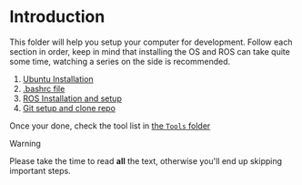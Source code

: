 # Introduction

This folder will help you setup your computer for development. Follow each section in order, keep in mind that installing the OS and ROS can take quite some time, watching a series on the side is recommended.

1. [Ubuntu Installation](ubuntu_setup.md)
2. [.bashrc file](bashrc_file.md)
3. [ROS Installation and setup](ROS_setup)
4. [Git setup and clone repo](git_setup)

Once your done, check the tool list in [the `Tools` folder](../Tools)

> [!WARNING]
> Please take the time to read **all** the text, otherwise you'll end up skipping important steps.
